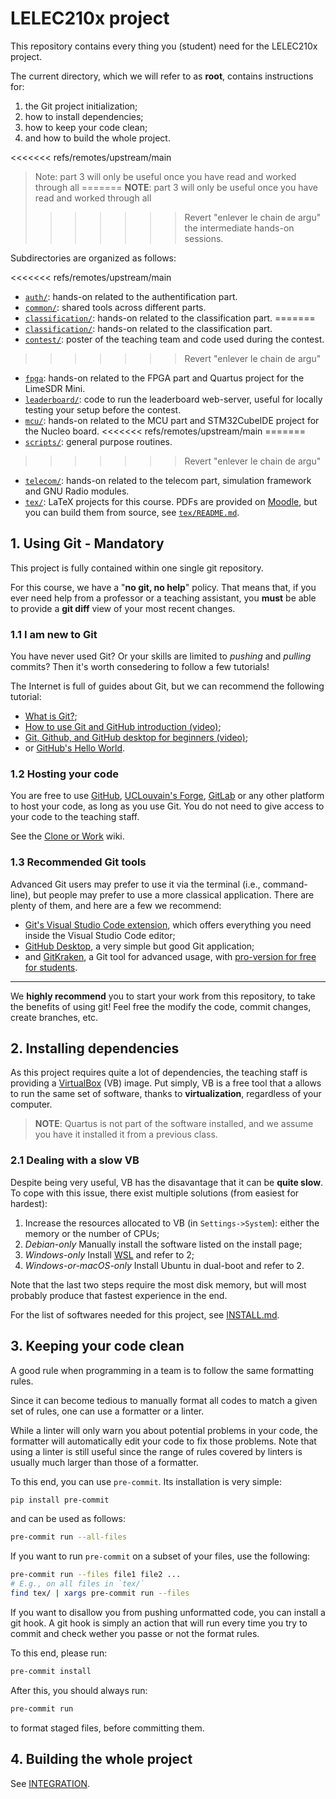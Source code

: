 # LELEC210x project

This repository contains every thing you (student) need for the LELEC210x project.

The current directory, which we will refer to as **root**, contains instructions for:

1. the Git project initialization;
2. how to install dependencies;
3. how to keep your code clean;
4. and how to build the whole project.

<<<<<<< refs/remotes/upstream/main
> Note: part 3 will only be useful once you have read and worked through all
=======
> **NOTE**: part 3 will only be useful once you have read and worked through all
>>>>>>> Revert "enlever le chain de argu"
> the intermediate hands-on sessions.

Subdirectories are organized as follows:

<<<<<<< refs/remotes/upstream/main
- [`auth/`](auth/):
  hands-on related to the authentification part.
- [`common/`](common/):
  shared tools across different parts.
- [`classification/`](classification/):
  hands-on related to the classification part.
=======
- [`classification/`](classification/):
  hands-on related to the classification part.
- [`contest/`](contest/):
  poster of the teaching team and code used during the contest.
>>>>>>> Revert "enlever le chain de argu"
- [`fpga`](fpga/):
  hands-on related to the FPGA part and Quartus project for the LimeSDR Mini.
- [`leaderboard/`](leaderboard/):
  code to run the leaderboard web-server, useful for locally testing your
  setup before the contest.
- [`mcu/`](mcu/):
  hands-on related to the MCU part and STM32CubeIDE project for the Nucleo board.
<<<<<<< refs/remotes/upstream/main
=======
- [`scripts/`](scripts/): general purpose routines.
>>>>>>> Revert "enlever le chain de argu"
- [`telecom/`](telecom/): hands-on related to the telecom part,
  simulation framework and GNU Radio modules.
- [`tex/`](tex/): LaTeX projects for this course.
  PDFs are provided on [Moodle](https://moodle.uclouvain.be/course/view.php?id=4829),
  but you can build them from source, see [`tex/README.md`](tex/README.md).

## 1. Using Git - Mandatory

This project is fully contained within one single git repository.

For this course, we have a "**no git, no help**" policy.
That means that, if you ever need help from a professor or a teaching assistant,
you **must** be able to provide a **git diff** view of your most recent changes.

### 1.1 I am new to Git

You have never used Git? Or your skills are limited to _pushing_ and _pulling_
commits? Then it's worth consedering to follow a few tutorials!

The Internet is full of guides about Git, but we can recommend the following tutorial:

- [What is Git?](https://git-scm.com/book/en/v2/Getting-Started-What-is-Git%3F);
- [How to use Git and GitHub introduction (video)](https://www.youtube.com/watch?v=HkdAHXoRtos&ab_channel=Fireship);
- [Git, Github, and GitHub desktop for beginners (video)](https://www.youtube.com/watch?v=8Dd7KRpKeaE&ab_channel=CoderCoder);
- or [GitHub's Hello World](https://docs.github.com/en/get-started/quickstart/hello-world).

### 1.2 Hosting your code

You are free to use [GitHub](https://github.com/),
[UCLouvain's Forge](https://forge.uclouvain.be/),
[GitLab](https://about.gitlab.com/) or any other platform to host your code, as long as you use Git. You do not need to give access to your code to the teaching staff.

See the [Clone or Work](/wiki/Clone-or-Fork) wiki.

### 1.3 Recommended Git tools

Advanced Git users may prefer to use it via the terminal (i.e., command-line),
but people may prefer to use a more classical application.
There are plenty of them, and here are a few we recommend:

- [Git's Visual Studio Code extension](https://code.visualstudio.com/docs/sourcecontrol/overview),
  which offers everything you need inside the Visual Studio Code editor;
- [GitHub Desktop](https://desktop.github.com/),
  a very simple but good Git application;
- and [GitKraken](https://www.gitkraken.com/),
  a Git tool for advanced usage,
  with
  [pro-version for free for students](https://www.gitkraken.com/github-student-developer-pack).

---

We **highly recommend** you to start your work from this repository,
to take the benefits of using git!
Feel free the modify the code, commit changes, create branches, etc.

## 2. Installing dependencies

As this project requires quite a lot of dependencies, the teaching staff is
providing a [VirtualBox](https://www.virtualbox.org/) (VB) image. Put simply,
VB is a free tool that a allows to run the same set of software, thanks to
**virtualization**, regardless of your computer.

> **NOTE**: Quartus is not part of the software installed,
> and we assume you have it installed it from a previous class.

### 2.1 Dealing with a slow VB

Despite being very useful, VB has the disavantage that it can be **quite slow**.
To cope with this issue, there exist multiple solutions (from easiest for hardest):

1. Increase the resources allocated to VB (in `Settings->System`): either the
   memory or the number of CPUs;
2. _Debian-only_ Manually install the software listed on the install page;
3. _Windows-only_ Install [WSL](https://learn.microsoft.com/en-us/windows/wsl/install)
   and refer to 2;
4. _Windows-or-macOS-only_ Install Ubuntu in dual-boot and refer to 2.

Note that the last two steps require the most disk memory, but will most
probably produce that fastest experience in the end.

For the list of softwares needed for this project,
see [INSTALL.md](./INSTALL.md).

## 3. Keeping your code clean

A good rule when programming in a team is to follow the same formatting rules.

Since it can become tedious to manually format all codes to match a given set
of rules, one can use a formatter or a linter.

While a linter will only warn you about potential problems in your code,
the formatter will automatically edit your code to fix those problems.
Note that using a linter is still useful since the range of rules covered by
linters is usually much larger than those of a formatter.

To this end, you can use `pre-commit`. Its installation is very simple:

```bash
pip install pre-commit
```

and can be used as follows:

```bash
pre-commit run --all-files
```

If you want to run `pre-commit` on a subset of your files, use the following:

```bash
pre-commit run --files file1 file2 ...
# E.g., on all files in `tex/`
find tex/ | xargs pre-commit run --files
```

If you want to disallow you from pushing unformatted code,
you can install a git hook.
A git hook is simply an action that will run every time you try to commit
and check wether you passe or not the format rules.

To this end, please run:

```bash
pre-commit install
```

After this, you should always run:

```bash
pre-commit run
```

to format staged files, before committing them.

## 4. Building the whole project

See [INTEGRATION](INTEGRATION.md).
